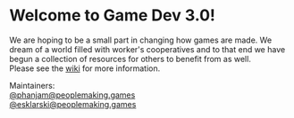 # Welcome to Game Dev 3.0!

We are hoping to be a small part in changing how games are made. We dream of a world filled with worker's cooperatives and to that end we have begun a collection of resources for others to benefit from as well.  
Please see the [wiki](https://github.com/Game-Dev-3-0/Coop-Resources/wiki) for more information.

Maintainers:  
[@phanjam@peoplemaking.games](https://peoplemaking.games/@phanjam)  
[@esklarski@peoplemaking.games](https://peoplemaking.games/@esklarski)
